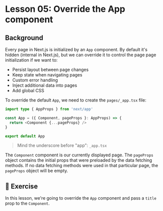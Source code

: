 # Lesson 05: Override the App component

## Background
Every page in Next.js is initialized by an `App` component. By default it's hidden (internal in Next.js), but we can override it to control the page page initialization if we want to:
- Persist layout between page changes
- Keep state when navigating pages
- Custom error handling
- Inject additional data into pages
- Add global CSS

To override the default `App`, we need to create the `pages/_app.tsx` file:

```typescript
import type { AppProps } from 'next/app'

const App = ({ Component, pageProps }: AppProps) => {
  return <Component {...pageProps} />
}

export default App
```

> Mind the underscore before "app": `_app.tsx`

The `Component` component is our currently displayed page. The `pageProps` object contains the initial props that were preloaded by the data fetching methods. If no data fetching methods were used in that particular page, the `pageProps` object will be empty.

## 🚀 Exercise

In this lesson, we're going to override the `App` component and pass a `title` prop to the `Component`.